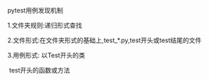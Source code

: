 pytest用例发现机制

1.文件夹规则:递归形式查找

2.文件形式:在文件夹形式的基础上,test_*.py,test开头或test结尾的文件

3.用例形式: 以Test开头的类

​                   test开头的函数或方法